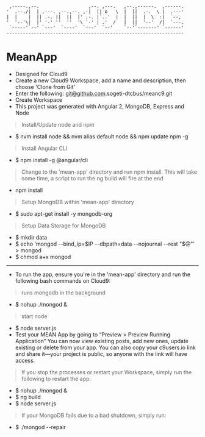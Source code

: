      ,-----.,--.                  ,--. ,---.   ,--.,------.  ,------.
    '  .--./|  | ,---. ,--.,--. ,-|  || o   \  |  ||  .-.  \ |  .---'
    |  |    |  || .-. ||  ||  |' .-. |`..'  |  |  ||  |  \  :|  `--, 
    '  '--'\|  |' '-' ''  ''  '\ `-' | .'  /   |  ||  '--'  /|  `---.
     `-----'`--' `---'  `----'  `---'  `--'    `--'`-------' `------'
    ----------------------------------------------------------------- 


# MeanApp

- Designed for Cloud9
- Create a new Cloud9 Workspace, add a name and description, then choose 'Clone from Git'
- Enter the following: git@github.com:sogeti-dtcbus/meanc9.git
- Create Workspace
- This project was generated with Angular 2, MongoDB, Express and Node
> Install/Update node and npm
- $	nvm install node && nvm alias default node && npm update npm -g
> Install Angular CLI
- $	npm install -g @angular/cli 
> Change to the 'mean-app' directory and run npm install. This will take some time, a script to run the ng build will fire at the end
- npm install
> Setup MongoDB within 'mean-app' directory
- $	sudo apt-get install -y mongodb-org
> Setup Data Storage for MongoDB
- $	mkdir data
- $	echo 'mongod --bind_ip=$IP --dbpath=data --nojournal --rest "$@"' > mongod
- $	chmod a+x mongod
---
- To run the app, ensure you're in the 'mean-app' directory and run the following bash commands on Cloud9:
> runs mongodb in the background
- $	nohup ./mongod &
> start node
- $	node server.js
- Test your MEAN App by going to “Preview > Preview Running Application” You can now view existing posts, add new ones, update existing or delete from your app. You can also copy your c9users.io link and share it—your project is public, so anyone with the link will have access.
> If you stop the processes or restart your Workspace, simply run the following to restart the app:
- $	nohup ./mongod &
- $ ng build
- $ node server.js
> If your MongoDB fails due to a bad shutdown, simply run:
- $ ./mongod --repair
